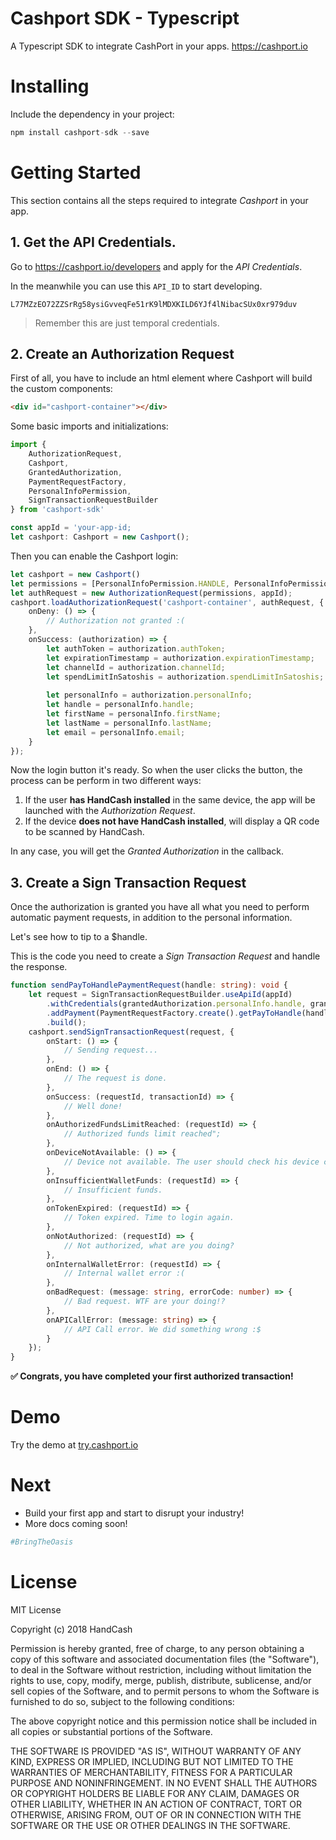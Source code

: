 # Cashport SDK - Typescript
A Typescript SDK to integrate CashPort in your apps. https://cashport.io

# Installing
Include the dependency in your project:
```javascript
npm install cashport-sdk --save
```

# Getting Started
This section contains all the steps required to integrate *Cashport* in your app.

## 1. Get the API Credentials.

Go to https://cashport.io/developers and apply for the *API Credentials*. 

In the meanwhile you can use this `API_ID` to start developing.
 
`L77MZzEO72ZZSrRg58ysiGvveqFe51rK9lMDXKILD6YJf4lNibacSUx0xr979duv`

> Remember this are just temporal credentials.

## 2. Create an Authorization Request

First of all, you have to include an html element where Cashport will build the custom components:

```html
<div id="cashport-container"></div>
```

Some basic imports and initializations: 

```typescript
import {
    AuthorizationRequest,
    Cashport,
    GrantedAuthorization,
    PaymentRequestFactory,
    PersonalInfoPermission,
    SignTransactionRequestBuilder
} from 'cashport-sdk'

const appId = 'your-app-id;
let cashport: Cashport = new Cashport();
```

Then you can enable the Cashport login:

```typescript
let cashport = new Cashport()
let permissions = [PersonalInfoPermission.HANDLE, PersonalInfoPermission.FIRST_NAME, PersonalInfoPermission.LAST_NAME, PersonalInfoPermission.EMAIL];
let authRequest = new AuthorizationRequest(permissions, appId);
cashport.loadAuthorizationRequest('cashport-container', authRequest, {
    onDeny: () => {
        // Authorization not granted :(
    },
    onSuccess: (authorization) => {
        let authToken = authorization.authToken;
        let expirationTimestamp = authorization.expirationTimestamp;
        let channelId = authorization.channelId;
        let spendLimitInSatoshis = authorization.spendLimitInSatoshis;
        
        let personalInfo = authorization.personalInfo;
        let handle = personalInfo.handle;
        let firstName = personalInfo.firstName;
        let lastName = personalInfo.lastName;
        let email = personalInfo.email;
    }
});
```

Now the login button it's ready. So when the user clicks the button, the process can be perform in two different ways:
1. If the user **has HandCash installed** in the same device, the app will be launched with the *Authorization Request*.
2. If the device **does not have HandCash installed**, will display a QR code to be scanned by HandCash.

In any case, you will get the *Granted Authorization* in the callback.


## 3. Create a Sign Transaction Request
Once the authorization is granted you have all what you need to perform automatic payment requests, in addition to the personal information.

Let's see how to tip to a $handle.

This is the code you need to create a *Sign Transaction Request* and handle the response. 

```typescript
function sendPayToHandlePaymentRequest(handle: string): void {
    let request = SignTransactionRequestBuilder.useApiId(appId)
        .withCredentials(grantedAuthorization.personalInfo.handle, grantedAuthorization.authToken, grantedAuthorization.channelId)
        .addPayment(PaymentRequestFactory.create().getPayToHandle(handle, 2500))
        .build();
    cashport.sendSignTransactionRequest(request, {
        onStart: () => {
            // Sending request...
        },
        onEnd: () => {
            // The request is done.
        },
        onSuccess: (requestId, transactionId) => {
            // Well done!
        },
        onAuthorizedFundsLimitReached: (requestId) => {
            // Authorized funds limit reached";
        },
        onDeviceNotAvailable: () => {
            // Device not available. The user should check his device connection.
        },
        onInsufficientWalletFunds: (requestId) => {
            // Insufficient funds.
        },
        onTokenExpired: (requestId) => {
            // Token expired. Time to login again.
        },
        onNotAuthorized: (requestId) => {
            // Not authorized, what are you doing?
        },
        onInternalWalletError: (requestId) => {
            // Internal wallet error :(
        },
        onBadRequest: (message: string, errorCode: number) => {
            // Bad request. WTF are your doing!?
        },
        onAPICallError: (message: string) => {
            // API Call error. We did something wrong :$
        }
    });
}
```

**✅ Congrats, you have completed your first authorized transaction!**

# Demo

Try the demo at [try.cashport.io](https://try.cashport.io)

# Next
- Build your first app and start to disrupt your industry! 
- More docs coming soon!

```python
#BringTheOasis
```

# License
MIT License

Copyright (c) 2018 HandCash

Permission is hereby granted, free of charge, to any person obtaining a copy
of this software and associated documentation files (the "Software"), to deal
in the Software without restriction, including without limitation the rights
to use, copy, modify, merge, publish, distribute, sublicense, and/or sell
copies of the Software, and to permit persons to whom the Software is
furnished to do so, subject to the following conditions:

The above copyright notice and this permission notice shall be included in all
copies or substantial portions of the Software.

THE SOFTWARE IS PROVIDED "AS IS", WITHOUT WARRANTY OF ANY KIND, EXPRESS OR
IMPLIED, INCLUDING BUT NOT LIMITED TO THE WARRANTIES OF MERCHANTABILITY,
FITNESS FOR A PARTICULAR PURPOSE AND NONINFRINGEMENT. IN NO EVENT SHALL THE
AUTHORS OR COPYRIGHT HOLDERS BE LIABLE FOR ANY CLAIM, DAMAGES OR OTHER
LIABILITY, WHETHER IN AN ACTION OF CONTRACT, TORT OR OTHERWISE, ARISING FROM,
OUT OF OR IN CONNECTION WITH THE SOFTWARE OR THE USE OR OTHER DEALINGS IN THE
SOFTWARE.